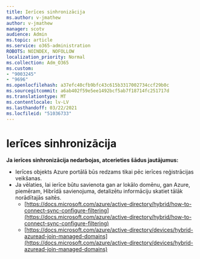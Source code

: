 ```yaml
---
title: Ierīces sinhronizācija
ms.author: v-jmathew
author: v-jmathew
manager: scotv
audience: Admin
ms.topic: article
ms.service: o365-administration
ROBOTS: NOINDEX, NOFOLLOW
localization_priority: Normal
ms.collection: Adm_O365
ms.custom:
- "9003245"
- "9696"
ms.openlocfilehash: a37efc40cfb9bfc43c615b3317002734ccf29b0c
ms.sourcegitcommit: a6ab402f59e5ee1492bcf5ab7f18714fc251717d
ms.translationtype: MT
ms.contentlocale: lv-LV
ms.lasthandoff: 03/22/2021
ms.locfileid: "51036733"
---
```

# <a name="device-sync"></a>Ierīces sinhronizācija

**Ja ierīces sinhronizācija nedarbojas, atcerieties šādus jautājumus:**

- Ierīces objekts Azure portālā būs redzams tikai pēc ierīces reģistrācijas veikšanas.
- Ja vēlaties, lai ierīce būtu savienota gan ar lokālo domēnu, gan Azure, piemēram, Hibrīdā savienojuma, detalizētu informāciju skatiet tālāk norādītajās saitēs.
  - [https://docs.microsoft.com/azure/active-directory/hybrid/how-to-connect-sync-configure-filtering](https://docs.microsoft.com/azure/active-directory/hybrid/how-to-connect-sync-configure-filtering)
  - [https://docs.microsoft.com/azure/active-directory/devices/hybrid-azuread-join-managed-domains](https://docs.microsoft.com/azure/active-directory/devices/hybrid-azuread-join-managed-domains)
